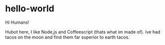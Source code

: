 # hello-world

Hi Humans!

Hubot here, I like Node,js and Coffeescript (thats what im made of).
Ive had tacos on the moon and find them far superior to earth tacos.
